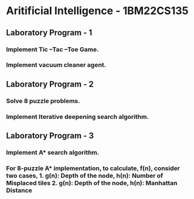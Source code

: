 <h1>Aritificial Intelligence - 1BM22CS135</h1>
<h2>Laboratory Program - 1</h2>
<h3>Implement Tic –Tac –Toe Game.</h3>
<h3>Implement vacuum cleaner agent.</h3>
<h2>Laboratory Program - 2</h2>
<h3>Solve 8 puzzle problems.</h3>
<h3>Implement Iterative deepening search algorithm.</h3>
<h2>Laboratory Program - 3</h2>
<h3>Implement A* search algorithm.</h3>
<h3>For 8-puzzle A* implementation, to calculate, f(n), consider two cases,
1. g(n): Depth of the node, h(n): Number of Misplaced tiles
2. g(n): Depth of the node, h(n): Manhattan Distance</h3>
